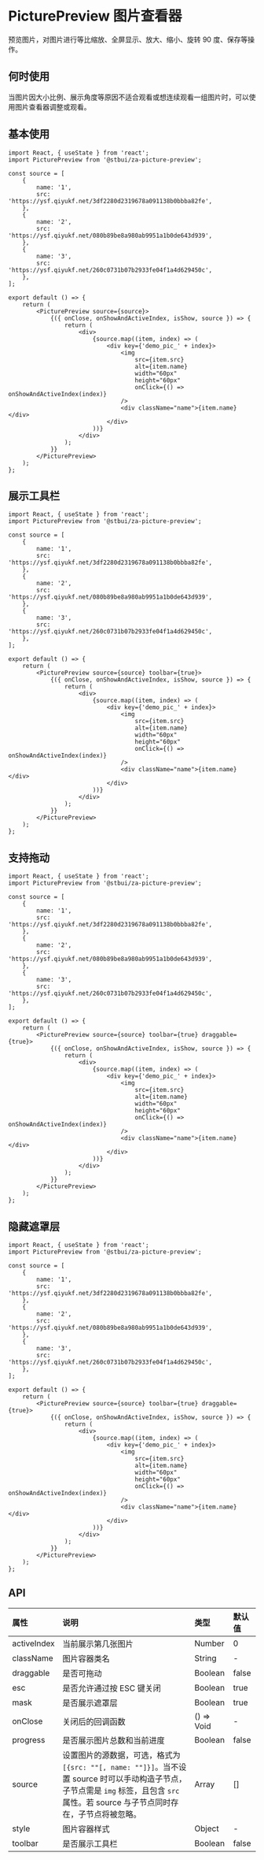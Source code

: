 # PicturePreview 图片查看器

预览图片，对图片进行等比缩放、全屏显示、放大、缩小、旋转 90 度、保存等操作。

## 何时使用

当图片因大小比例、展示角度等原因不适合观看或想连续观看一组图片时，可以使用图片查看器调整或观看。

## 基本使用

```tsx
import React, { useState } from 'react';
import PicturePreview from '@stbui/za-picture-preview';

const source = [
    {
        name: '1',
        src: 'https://ysf.qiyukf.net/3df2280d2319678a091138b0bbba82fe',
    },
    {
        name: '2',
        src: 'https://ysf.qiyukf.net/080b89be8a980ab9951a1b0de643d939',
    },
    {
        name: '3',
        src: 'https://ysf.qiyukf.net/260c0731b07b2933fe04f1a4d629450c',
    },
];

export default () => {
    return (
        <PicturePreview source={source}>
            {({ onClose, onShowAndActiveIndex, isShow, source }) => {
                return (
                    <div>
                        {source.map((item, index) => (
                            <div key={'demo_pic_' + index}>
                                <img
                                    src={item.src}
                                    alt={item.name}
                                    width="60px"
                                    height="60px"
                                    onClick={() => onShowAndActiveIndex(index)}
                                />
                                <div className="name">{item.name}</div>
                            </div>
                        ))}
                    </div>
                );
            }}
        </PicturePreview>
    );
};
```

## 展示工具栏

```tsx
import React, { useState } from 'react';
import PicturePreview from '@stbui/za-picture-preview';

const source = [
    {
        name: '1',
        src: 'https://ysf.qiyukf.net/3df2280d2319678a091138b0bbba82fe',
    },
    {
        name: '2',
        src: 'https://ysf.qiyukf.net/080b89be8a980ab9951a1b0de643d939',
    },
    {
        name: '3',
        src: 'https://ysf.qiyukf.net/260c0731b07b2933fe04f1a4d629450c',
    },
];

export default () => {
    return (
        <PicturePreview source={source} toolbar={true}>
            {({ onClose, onShowAndActiveIndex, isShow, source }) => {
                return (
                    <div>
                        {source.map((item, index) => (
                            <div key={'demo_pic_' + index}>
                                <img
                                    src={item.src}
                                    alt={item.name}
                                    width="60px"
                                    height="60px"
                                    onClick={() => onShowAndActiveIndex(index)}
                                />
                                <div className="name">{item.name}</div>
                            </div>
                        ))}
                    </div>
                );
            }}
        </PicturePreview>
    );
};
```

## 支持拖动

```tsx
import React, { useState } from 'react';
import PicturePreview from '@stbui/za-picture-preview';

const source = [
    {
        name: '1',
        src: 'https://ysf.qiyukf.net/3df2280d2319678a091138b0bbba82fe',
    },
    {
        name: '2',
        src: 'https://ysf.qiyukf.net/080b89be8a980ab9951a1b0de643d939',
    },
    {
        name: '3',
        src: 'https://ysf.qiyukf.net/260c0731b07b2933fe04f1a4d629450c',
    },
];

export default () => {
    return (
        <PicturePreview source={source} toolbar={true} draggable={true}>
            {({ onClose, onShowAndActiveIndex, isShow, source }) => {
                return (
                    <div>
                        {source.map((item, index) => (
                            <div key={'demo_pic_' + index}>
                                <img
                                    src={item.src}
                                    alt={item.name}
                                    width="60px"
                                    height="60px"
                                    onClick={() => onShowAndActiveIndex(index)}
                                />
                                <div className="name">{item.name}</div>
                            </div>
                        ))}
                    </div>
                );
            }}
        </PicturePreview>
    );
};
```

## 隐藏遮罩层

```tsx
import React, { useState } from 'react';
import PicturePreview from '@stbui/za-picture-preview';

const source = [
    {
        name: '1',
        src: 'https://ysf.qiyukf.net/3df2280d2319678a091138b0bbba82fe',
    },
    {
        name: '2',
        src: 'https://ysf.qiyukf.net/080b89be8a980ab9951a1b0de643d939',
    },
    {
        name: '3',
        src: 'https://ysf.qiyukf.net/260c0731b07b2933fe04f1a4d629450c',
    },
];

export default () => {
    return (
        <PicturePreview source={source} toolbar={true} draggable={true}>
            {({ onClose, onShowAndActiveIndex, isShow, source }) => {
                return (
                    <div>
                        {source.map((item, index) => (
                            <div key={'demo_pic_' + index}>
                                <img
                                    src={item.src}
                                    alt={item.name}
                                    width="60px"
                                    height="60px"
                                    onClick={() => onShowAndActiveIndex(index)}
                                />
                                <div className="name">{item.name}</div>
                            </div>
                        ))}
                    </div>
                );
            }}
        </PicturePreview>
    );
};
```

## API

| 属性        | 说明                                                                                                                                                                                   | 类型       | 默认值 |
| :---------- | :------------------------------------------------------------------------------------------------------------------------------------------------------------------------------------- | :--------- | :----- |
| activeIndex | 当前展示第几张图片                                                                                                                                                                     | Number     | 0      |
| className   | 图片容器类名                                                                                                                                                                           | String     | -      |
| draggable   | 是否可拖动                                                                                                                                                                             | Boolean    | false  |
| esc         | 是否允许通过按 ESC 键关闭                                                                                                                                                              | Boolean    | true   |
| mask        | 是否展示遮罩层                                                                                                                                                                         | Boolean    | true   |
| onClose     | 关闭后的回调函数                                                                                                                                                                       | () => Void | -      |
| progress    | 是否展示图片总数和当前进度                                                                                                                                                             | Boolean    | false  |
| source      | 设置图片的源数据，可选，格式为 `[{src: ""[, name: ""]}]`。当不设置 source 时可以手动构造子节点，子节点需是 `img` 标签，且包含 `src` 属性。若 source 与子节点同时存在，子节点将被忽略。 | Array      | []     |
| style       | 图片容器样式                                                                                                                                                                           | Object     | -      |
| toolbar     | 是否展示工具栏                                                                                                                                                                         | Boolean    | false  |
